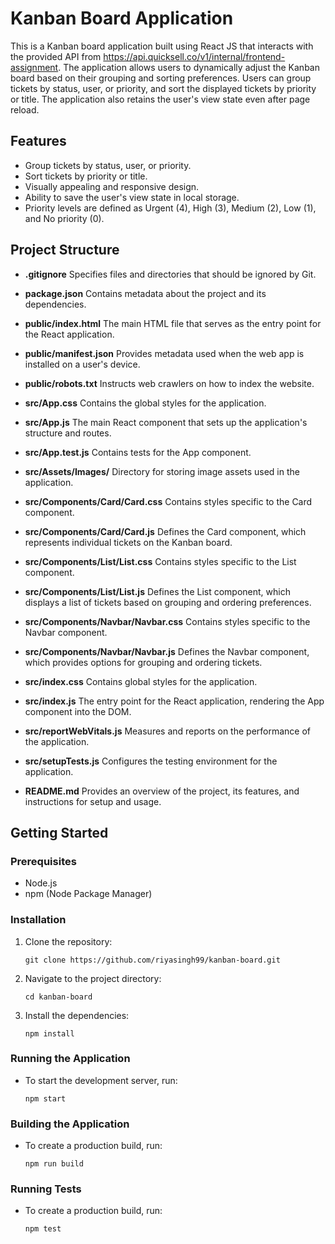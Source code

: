 # Kanban Board Application

This is a Kanban board application built using React JS that interacts with the provided API from https://api.quicksell.co/v1/internal/frontend-assignment. The application allows users to dynamically adjust the Kanban board based on their grouping and sorting preferences. Users can group tickets by status, user, or priority, and sort the displayed tickets by priority or title. The application also retains the user's view state even after page reload.

## Features

- Group tickets by status, user, or priority.
- Sort tickets by priority or title.
- Visually appealing and responsive design.
- Ability to save the user's view state in local storage.
- Priority levels are defined as Urgent (4), High (3), Medium (2), Low (1), and No priority (0).

## Project Structure

* **.gitignore** 
Specifies files and directories that should be ignored by Git.

*  **package.json**
Contains metadata about the project and its dependencies.

*  **public/index.html**
The main HTML file that serves as the entry point for the React application.

*  **public/manifest.json**
Provides metadata used when the web app is installed on a user's device.

*  **public/robots.txt**
Instructs web crawlers on how to index the website.

*  **src/App.css**
Contains the global styles for the application.

*  **src/App.js**
The main React component that sets up the application's structure and routes.

*  **src/App.test.js**
Contains tests for the App component.

*  **src/Assets/Images/**
Directory for storing image assets used in the application.

*  **src/Components/Card/Card.css**
Contains styles specific to the Card component.

*  **src/Components/Card/Card.js**
Defines the Card component, which represents individual tickets on the Kanban board.

*  **src/Components/List/List.css**
Contains styles specific to the List component.

*  **src/Components/List/List.js**
Defines the List component, which displays a list of tickets based on grouping and ordering preferences.

*  **src/Components/Navbar/Navbar.css**
Contains styles specific to the Navbar component.

*  **src/Components/Navbar/Navbar.js**
Defines the Navbar component, which provides options for grouping and ordering tickets.

*  **src/index.css**
Contains global styles for the application.

*  **src/index.js**
The entry point for the React application, rendering the App component into the DOM.

*  **src/reportWebVitals.js**
Measures and reports on the performance of the application.

*  **src/setupTests.js**
Configures the testing environment for the application.

*  **README.md**
Provides an overview of the project, its features, and instructions for setup and usage.


## Getting Started

### Prerequisites

- Node.js
- npm (Node Package Manager)

### Installation

1. Clone the repository:
   ```shell
   git clone https://github.com/riyasingh99/kanban-board.git
   ```
2. Navigate to the project directory:
    ```shell
    cd kanban-board
    ```
3. Install the dependencies:
    ```shell
    npm install
    ```
### Running the Application
* To start the development server, run:
    ```shell
    npm start
    ```
### Building the Application
* To create a production build, run:
    ```shell
    npm run build
    ```
### Running Tests
* To create a production build, run:
    ```shell
    npm test
    ```